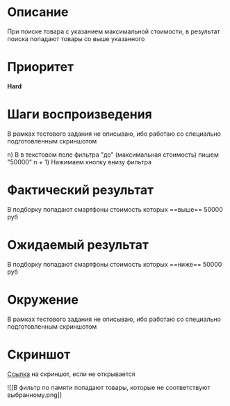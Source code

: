 # Описание

При поиске товара с указанием максимальной стоимости, в результат поиска попадают товары со выше указанного

# Приоритет

**Hard**

# Шаги воспроизведения

В рамках тестового задания не описываю, ибо работаю со специально подготовленным скриншотом

n) В в текстовом поле фильтра "до" (максимальная стоимость) пишем "50000"
n + 1) Нажимаем кнопку внизу фильтра 

# Фактический результат

В подборку попадают смартфоны стоимость которых ==выше== 50000 руб

# Ожидаемый результат

В подборку попадают смартфоны стоимость которых ==ниже== 50000 руб

# Окружение

В рамках тестового задания не описываю, ибо работаю со специально подготовленным скриншотом

# Скриншот

[Ссылка](https://disk.yandex.ru/i/701Jm6SpVxb1jQ) на скриншот, если не открывается

![[В фильтр по памяти попадают товары, которые не соответствуют выбранному.png]]